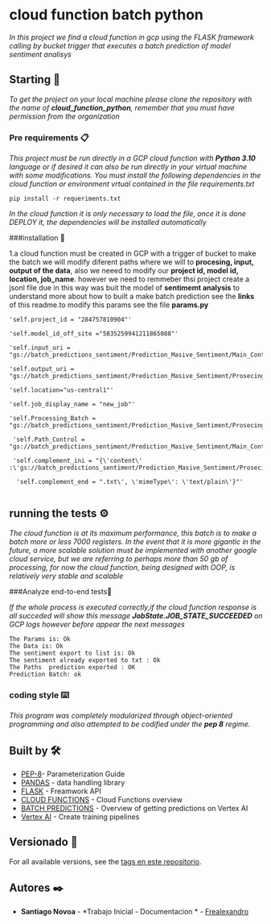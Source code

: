 # cloud function batch python 

_In this project we find a cloud function in gcp using the FLASK framework  calling by bucket trigger  that executes a batch prediction of model sentiment analisys_

## Starting 🚀

_To get the project on your local machine please clone the repository with the name of **cloud_function_python**, remember that you must have permission from the organization_

### Pre requirements 📋

_This project must be run directly in a GCP cloud function with **Python 3.10** language or if desired it can also be run directly in your virtual machine with some modifications. You must install the following dependencies in the cloud function or environment vrtual contained in the file requirements.txt_

```
pip install -r requeriments.txt
```
_In the cloud function it is only necessary to load the file, once it is done DEPLOY it, the dependencies will be installed automatically_


###installation 🔧


1.a cloud function must be created in GCP with a trigger of  bucket to make the batch we will modify diferent paths where we will to **procesing, input, output of the data**, also we neeed to modify our **project id, model id, location, job_name**.
however we need to remmeber thsi project create a jsonl file due in this way was buit the model of **sentimemt analysis**  to understand more about how to built a make batch prediction see the **links** of this readme.to modify this params see the file **params.py**


```
'self.project_id = "284757810904"'

'self.model_id_off_site ="5835259941211865088"'

'self.input_uri = "gs://batch_predictions_sentiment/Prediction_Masive_Sentiment/Main_Control_Batch/Prediction_Main_Batch.jsonl"'

'self.output_uri = "gs://batch_predictions_sentiment/Prediction_Masive_Sentiment/Prosecing_Masive_Data/"'

'self.location="us-central1"'

'self.job_display_name = "new_job"'

'self.Processing_Batch = "gs://batch_predictions_sentiment/Prediction_Masive_Sentiment/Prosecing_Masive_Data/"'
 
 'self.Path_Control = "gs://batch_predictions_sentiment/Prediction_Masive_Sentiment/Main_Control_Batch/"'
 
 'self.complement_ini = "{\'content\' :\'gs://batch_predictions_sentiment/Prediction_Masive_Sentiment/Prosecing_Masive_Data/"'
 
  'self.complement_end = ".txt\', \'mimeType\': \'text/plain\'}"'


```

## running the tests ⚙️


_The cloud function is at its maximum performance, this batch is to make a batch more or less 7000 registers. In the event that it is more gigantic in the future, a more scalable solution must be implemented with another google cloud service, but we are referring to perhaps more than 50 gb of processing, for now the cloud function, being designed with OOP, is relatively very stable and scalable_

###Analyze end-to-end tests🔩


_If the whole process is executed correctly,if the cloud function response is all succeded will show this message **JobState.JOB_STATE_SUCCEEDED** on GCP logs however before appear the next  messages_

```
The Params is: Ok
The Data is: Ok
The sentiment export to list is: Ok
The sentiment already exported to txt : Ok
The Paths  prediction exported : OK 
Prediction Batch: ok

```

### coding style ⌨️

_This program was completely modularized through object-oriented programming and also attempted to be codified under the **pep 8** regime._



## Built by 🛠️

* [PEP-8](https://peps.python.org/pep-0008/#id8)- Parameterization Guide
* [PANDAS](https://pandas.pydata.org/) - data handling library
* [FLASK](https://flask.palletsprojects.com/en/2.2.x/) - Freamwork API
* [CLOUD FUNCTIONS](https://cloud.google.com/functions/docs/concepts/overview) - Cloud Functions overview
* [BATCH PREDICTIONS](https://cloud.google.com/vertex-ai/docs/predictions/overview#batch_predictions) - Overview of getting predictions on Vertex AI
* [Vertex AI](https://cloud.google.com/vertex-ai/docs/training/create-training-pipeline) - Create training pipelines

## Versionado 📌

For all available versions, see the [tags en este repositorio](https://github.com/frealexandro/cloud_function_batch_python).

## Autores ✒️


* **Santiago Novoa** - *Trabajo Inicial - Documentacion * - [Frealexandro](https://github.com/frealexandro)

